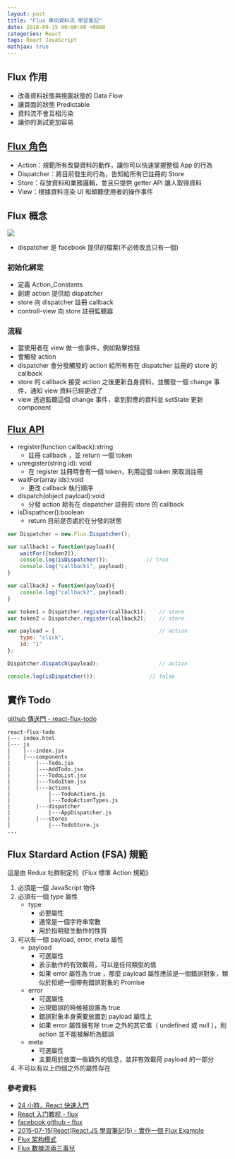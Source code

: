 ```yaml
---
layout: post
title: "Flux 單向資料流 學習筆記"
date: 2018-09-15 00:00:00 +0800
categories: React
tags: React JavaScript
mathjax: true
---
```


## Flux 作用

- 改善資料狀態與視圖狀態的 Data Flow
- 讓頁面的狀態 Predictable
- 資料流不會互相污染
- 讓你的測試更加容易

## [Flux 角色](https://medium.com/4cats-io/%E6%B7%B1%E5%85%A5%E6%B7%BA%E5%87%BA-flux-44a48c320e11)

- Action：規範所有改變資料的動作，讓你可以快速掌握整個 App 的行為
- Dispatcher：將目前發生的行為，告知給所有已註冊的 Store
- Store：存放資料和業務邏輯，並且只提供 getter API 讓人取得資料
- View：根據資料渲染 UI 和傾聽使用者的操作事件

## Flux 概念

![](https://i.imgur.com/3EHNHII.png)

- dispatcher 是 facebook 提供的檔案(不必修改且只有一個)

### 初始化綁定

- 定義 Action_Constants
- 創建 action 提供給 dispatcher
- store 向 dispatcher 註冊 callback
- controll-view 向 store 註冊監聽器

### 流程

- 當使用者在 view 做一些事件，例如點擊按鈕
- 會觸發 action
- dispatcher 會分發觸發的 action 給所有有在 dispatcher 註冊的 store 的 callback
- store 的 callback 接受 action 之後更新自身資料，並觸發一個 change 事件，通知 view 資料已經更改了
- view 透過監聽這個 change 事件，拿到對應的資料並 setState 更新 component

## [Flux API](https://facebook.github.io/flux/docs/dispatcher.html)

- register(function callback):string
  - 註冊 callback ，並 return 一個 token
- unregister(string id): void
  - 在 register 註冊時會有一個 token，利用這個 token 來取消註冊
- waitFor(array ids):void
  - 更改 callback 執行順序
- dispatch(object payload):void
  - 分發 action 給有在 dispatcher 註冊的 store 的 callback
- isDispathcer():boolean
  - return 目前是否處於在分發的狀態

```js
var Dispatcher = new.Flux.Dispatcher();

var callback1 = function(payload){
    waitFor([token2]);
    console.log(isDispatcher());            // true
    console.log("callback1", payload);
}

var callback2 = function(payload){
    console.log("callback2", payload);
}

var token1 = Dispatcher.register(callback1);    // store
var token2 = Dispatcher.register(callback2);    // store

var payload = {                                 // action
    type: "click",
    id: "1"
};

Dispatcher.dispatch(payload);                   // action

console.log(isDispatcher());                 // false
```

## 實作 Todo

[github 傳送門 - react-flux-todo](https://github.com/kim85326/react-flux-todo)

```
react-flux-todo
|--- index.html
|--- js
|    |---index.jsx
|    |---components
|        |---Todo.jsx
|        |---AddTodo.jsx
|        |---TodoList.jsx
|        |---TodoItem.jsx
|        |---actions
|            |---TodoActions.js
|            |---TodoActionTypes.js
|        |---dispatcher
|            |---AppDispatcher.js
|        |---stores
|            |---TodoStore.js
...
```

## Flux Stardard Action (FSA) 規範

這是由 Redux 社群制定的《Flux 標準 Action 規範》

1. 必須是一個 JavaScript 物件
2. 必須有一個 type 屬性
   - type
     - 必要屬性
     - 通常是一個字符串常數
     - 用於指明發生動作的性質
3. 可以有一個 payload, error, meta 屬性
   - payload
     - 可選屬性
     - 表示動作的有效載荷，可以是任何類型的值
     - 如果 error 屬性為 true ，那麼 payload 屬性應該是一個錯誤對象，類似於拒絕一個帶有錯誤對象的 Promise
   - error
     - 可選屬性
     - 出現錯誤的時候被設置為 true
     - 錯誤對象本身需要放置到 payload 屬性上
     - 如果 error 屬性擁有除 true 之外的其它值（ undefined 或 null ），則 action 並不能被解析為錯誤
   - meta
     - 可選屬性
     - 主要用於放置一些額外的信息，並非有效載荷 payload 的一部分
4. 不可以有以上四個之外的屬性存在

### 參考資料

- [24 小時，React 快速入門](https://github.com/shiningjason/react-quick-tutorial)
- [React 入门教程 - flux](https://hulufei.gitbooks.io/react-tutorial/content/flux.html)
- [facebook github - flux](https://github.com/facebook/flux)
- [2015-07-15[React]React.JS 學習筆記(5) - 實作一個 Flux Example](https://dotblogs.com.tw/lapland/2015/07/15/151862)
- [Flux 架构模式](https://www.jianshu.com/p/79f414053384)
- [Flux 數據流兩三事兒](https://hk.saowen.com/a/428211a3c539dbc9322e1bab09442025bed9a1e3499a9feb08a7cfeeaf5baee6)

